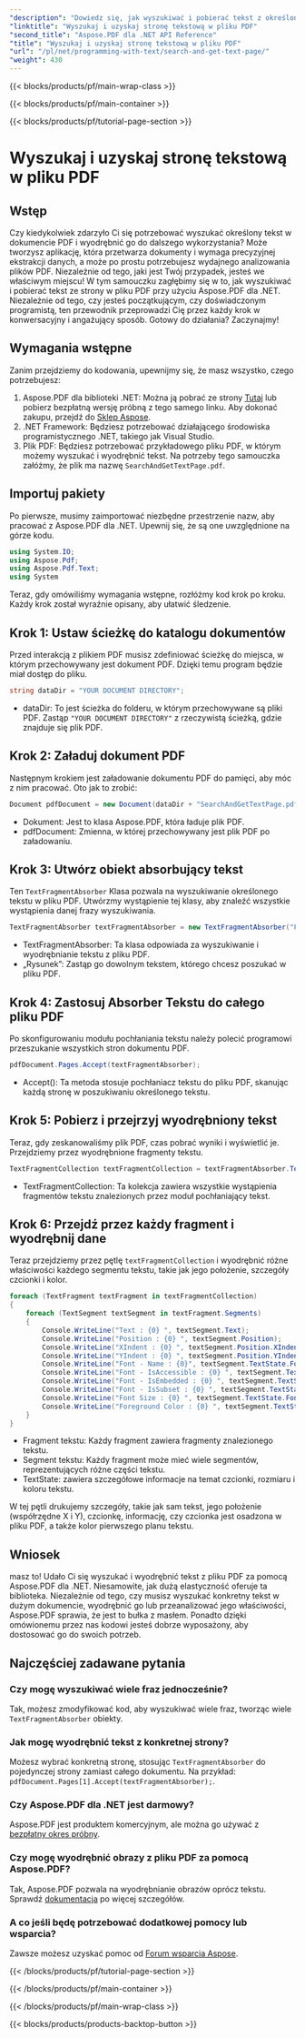 ```yaml
---
"description": "Dowiedz się, jak wyszukiwać i pobierać tekst z określonej strony w pliku PDF przy użyciu Aspose.PDF dla platformy .NET."
"linktitle": "Wyszukaj i uzyskaj stronę tekstową w pliku PDF"
"second_title": "Aspose.PDF dla .NET API Reference"
"title": "Wyszukaj i uzyskaj stronę tekstową w pliku PDF"
"url": "/pl/net/programming-with-text/search-and-get-text-page/"
"weight": 430
---
```


{{< blocks/products/pf/main-wrap-class >}}

{{< blocks/products/pf/main-container >}}

{{< blocks/products/pf/tutorial-page-section >}}

# Wyszukaj i uzyskaj stronę tekstową w pliku PDF

## Wstęp

Czy kiedykolwiek zdarzyło Ci się potrzebować wyszukać określony tekst w dokumencie PDF i wyodrębnić go do dalszego wykorzystania? Może tworzysz aplikację, która przetwarza dokumenty i wymaga precyzyjnej ekstrakcji danych, a może po prostu potrzebujesz wydajnego analizowania plików PDF. Niezależnie od tego, jaki jest Twój przypadek, jesteś we właściwym miejscu! W tym samouczku zagłębimy się w to, jak wyszukiwać i pobierać tekst ze strony w pliku PDF przy użyciu Aspose.PDF dla .NET. Niezależnie od tego, czy jesteś początkującym, czy doświadczonym programistą, ten przewodnik przeprowadzi Cię przez każdy krok w konwersacyjny i angażujący sposób. Gotowy do działania? Zaczynajmy!

## Wymagania wstępne

Zanim przejdziemy do kodowania, upewnijmy się, że masz wszystko, czego potrzebujesz:

1. Aspose.PDF dla biblioteki .NET: Można ją pobrać ze strony [Tutaj](https://releases.aspose.com/pdf/net/) lub pobierz bezpłatną wersję próbną z tego samego linku. Aby dokonać zakupu, przejdź do [Sklep Aspose](https://purchase.aspose.com/buy).
2. .NET Framework: Będziesz potrzebować działającego środowiska programistycznego .NET, takiego jak Visual Studio.
3. Plik PDF: Będziesz potrzebować przykładowego pliku PDF, w którym możemy wyszukać i wyodrębnić tekst. Na potrzeby tego samouczka załóżmy, że plik ma nazwę `SearchAndGetTextPage.pdf`.

## Importuj pakiety

Po pierwsze, musimy zaimportować niezbędne przestrzenie nazw, aby pracować z Aspose.PDF dla .NET. Upewnij się, że są one uwzględnione na górze kodu.

```csharp
using System.IO;
using Aspose.Pdf;
using Aspose.Pdf.Text;
using System
```

Teraz, gdy omówiliśmy wymagania wstępne, rozłóżmy kod krok po kroku. Każdy krok został wyraźnie opisany, aby ułatwić śledzenie.

## Krok 1: Ustaw ścieżkę do katalogu dokumentów

Przed interakcją z plikiem PDF musisz zdefiniować ścieżkę do miejsca, w którym przechowywany jest dokument PDF. Dzięki temu program będzie miał dostęp do pliku.

```csharp
string dataDir = "YOUR DOCUMENT DIRECTORY";
```

- dataDir: To jest ścieżka do folderu, w którym przechowywane są pliki PDF. Zastąp `"YOUR DOCUMENT DIRECTORY"` z rzeczywistą ścieżką, gdzie znajduje się plik PDF.

## Krok 2: Załaduj dokument PDF

Następnym krokiem jest załadowanie dokumentu PDF do pamięci, aby móc z nim pracować. Oto jak to zrobić:

```csharp
Document pdfDocument = new Document(dataDir + "SearchAndGetTextPage.pdf");
```

- Dokument: Jest to klasa Aspose.PDF, która ładuje plik PDF.
- pdfDocument: Zmienna, w której przechowywany jest plik PDF po załadowaniu.

## Krok 3: Utwórz obiekt absorbujący tekst

Ten `TextFragmentAbsorber` Klasa pozwala na wyszukiwanie określonego tekstu w pliku PDF. Utwórzmy wystąpienie tej klasy, aby znaleźć wszystkie wystąpienia danej frazy wyszukiwania.

```csharp
TextFragmentAbsorber textFragmentAbsorber = new TextFragmentAbsorber("Figure");
```

- TextFragmentAbsorber: Ta klasa odpowiada za wyszukiwanie i wyodrębnianie tekstu z pliku PDF.
- „Rysunek”: Zastąp go dowolnym tekstem, którego chcesz poszukać w pliku PDF.

## Krok 4: Zastosuj Absorber Tekstu do całego pliku PDF

Po skonfigurowaniu modułu pochłaniania tekstu należy polecić programowi przeszukanie wszystkich stron dokumentu PDF.

```csharp
pdfDocument.Pages.Accept(textFragmentAbsorber);
```

- Accept(): Ta metoda stosuje pochłaniacz tekstu do pliku PDF, skanując każdą stronę w poszukiwaniu określonego tekstu.

## Krok 5: Pobierz i przejrzyj wyodrębniony tekst

Teraz, gdy zeskanowaliśmy plik PDF, czas pobrać wyniki i wyświetlić je. Przejdziemy przez wyodrębnione fragmenty tekstu.

```csharp
TextFragmentCollection textFragmentCollection = textFragmentAbsorber.TextFragments;
```

- TextFragmentCollection: Ta kolekcja zawiera wszystkie wystąpienia fragmentów tekstu znalezionych przez moduł pochłaniający tekst.

## Krok 6: Przejdź przez każdy fragment i wyodrębnij dane

Teraz przejdziemy przez pętlę `textFragmentCollection` i wyodrębnić różne właściwości każdego segmentu tekstu, takie jak jego położenie, szczegóły czcionki i kolor.

```csharp
foreach (TextFragment textFragment in textFragmentCollection)
{
	foreach (TextSegment textSegment in textFragment.Segments)
	{
		Console.WriteLine("Text : {0} ", textSegment.Text);
		Console.WriteLine("Position : {0} ", textSegment.Position);
		Console.WriteLine("XIndent : {0} ", textSegment.Position.XIndent);
		Console.WriteLine("YIndent : {0} ", textSegment.Position.YIndent);
		Console.WriteLine("Font - Name : {0}", textSegment.TextState.Font.FontName);
		Console.WriteLine("Font - IsAccessible : {0} ", textSegment.TextState.Font.IsAccessible);
		Console.WriteLine("Font - IsEmbedded : {0} ", textSegment.TextState.Font.IsEmbedded);
		Console.WriteLine("Font - IsSubset : {0} ", textSegment.TextState.Font.IsSubset);
		Console.WriteLine("Font Size : {0} ", textSegment.TextState.FontSize);
		Console.WriteLine("Foreground Color : {0} ", textSegment.TextState.ForegroundColor);
	}
}
```

- Fragment tekstu: Każdy fragment zawiera fragmenty znalezionego tekstu.
- Segment tekstu: Każdy fragment może mieć wiele segmentów, reprezentujących różne części tekstu.
- TextState: zawiera szczegółowe informacje na temat czcionki, rozmiaru i koloru tekstu.

W tej pętli drukujemy szczegóły, takie jak sam tekst, jego położenie (współrzędne X i Y), czcionkę, informację, czy czcionka jest osadzona w pliku PDF, a także kolor pierwszego planu tekstu.

## Wniosek

masz to! Udało Ci się wyszukać i wyodrębnić tekst z pliku PDF za pomocą Aspose.PDF dla .NET. Niesamowite, jak dużą elastyczność oferuje ta biblioteka. Niezależnie od tego, czy musisz wyszukać konkretny tekst w dużym dokumencie, wyodrębnić go lub przeanalizować jego właściwości, Aspose.PDF sprawia, że jest to bułka z masłem. Ponadto dzięki omówionemu przez nas kodowi jesteś dobrze wyposażony, aby dostosować go do swoich potrzeb. 

## Najczęściej zadawane pytania

### Czy mogę wyszukiwać wiele fraz jednocześnie?  
Tak, możesz zmodyfikować kod, aby wyszukiwać wiele fraz, tworząc wiele `TextFragmentAbsorber` obiekty.

### Jak mogę wyodrębnić tekst z konkretnej strony?  
Możesz wybrać konkretną stronę, stosując `TextFragmentAbsorber` do pojedynczej strony zamiast całego dokumentu. Na przykład: `pdfDocument.Pages[1].Accept(textFragmentAbsorber);`.

### Czy Aspose.PDF dla .NET jest darmowy?  
Aspose.PDF jest produktem komercyjnym, ale można go używać z [bezpłatny okres próbny](https://releases.aspose.com/).

### Czy mogę wyodrębnić obrazy z pliku PDF za pomocą Aspose.PDF?  
Tak, Aspose.PDF pozwala na wyodrębnianie obrazów oprócz tekstu. Sprawdź [dokumentacja](https://reference.aspose.com/pdf/net/) po więcej szczegółów.

### A co jeśli będę potrzebować dodatkowej pomocy lub wsparcia?  
Zawsze możesz uzyskać pomoc od [Forum wsparcia Aspose](https://forum.aspose.com/c/pdf/10).

{{< /blocks/products/pf/tutorial-page-section >}}

{{< /blocks/products/pf/main-container >}}

{{< /blocks/products/pf/main-wrap-class >}}

{{< blocks/products/products-backtop-button >}}